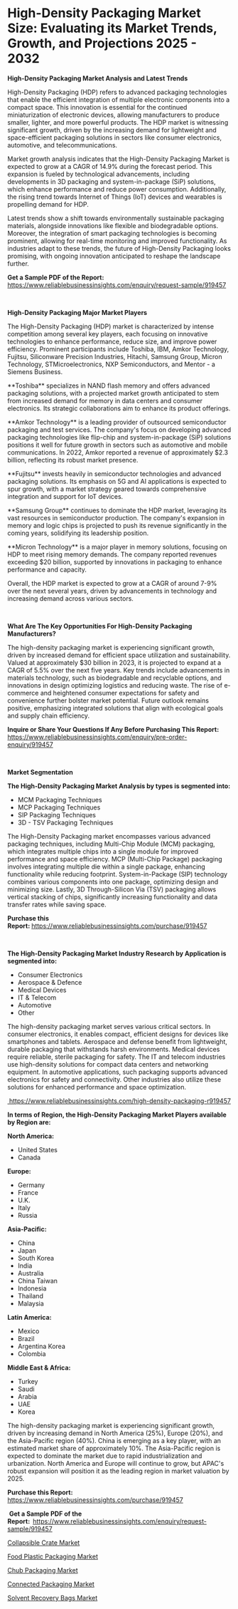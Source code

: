 <p><h1>High-Density Packaging Market Size: Evaluating its Market Trends, Growth, and Projections 2025 - 2032</h1></p><p><strong>High-Density Packaging Market Analysis and Latest Trends</strong></p>
<p><p>High-Density Packaging (HDP) refers to advanced packaging technologies that enable the efficient integration of multiple electronic components into a compact space. This innovation is essential for the continued miniaturization of electronic devices, allowing manufacturers to produce smaller, lighter, and more powerful products. The HDP market is witnessing significant growth, driven by the increasing demand for lightweight and space-efficient packaging solutions in sectors like consumer electronics, automotive, and telecommunications.</p><p>Market growth analysis indicates that the High-Density Packaging Market is expected to grow at a CAGR of 14.9% during the forecast period. This expansion is fueled by technological advancements, including developments in 3D packaging and system-in-package (SiP) solutions, which enhance performance and reduce power consumption. Additionally, the rising trend towards Internet of Things (IoT) devices and wearables is propelling demand for HDP.</p><p>Latest trends show a shift towards environmentally sustainable packaging materials, alongside innovations like flexible and biodegradable options. Moreover, the integration of smart packaging technologies is becoming prominent, allowing for real-time monitoring and improved functionality. As industries adapt to these trends, the future of High-Density Packaging looks promising, with ongoing innovation anticipated to reshape the landscape further.</p></p>
<p><strong>Get a Sample PDF of the Report:&nbsp;</strong> <a href="https://www.reliablebusinessinsights.com/enquiry/request-sample/919457?utm_campaign=62&utm_medium=2&utm_source=Github&utm_content=ia&utm_term=08032025&utm_id=high-density-packaging">https://www.reliablebusinessinsights.com/enquiry/request-sample/919457</a></p>
<p>&nbsp;</p>
<p><strong>High-Density Packaging Major Market Players</strong></p>
<p><p>The High-Density Packaging (HDP) market is characterized by intense competition among several key players, each focusing on innovative technologies to enhance performance, reduce size, and improve power efficiency. Prominent participants include Toshiba, IBM, Amkor Technology, Fujitsu, Siliconware Precision Industries, Hitachi, Samsung Group, Micron Technology, STMicroelectronics, NXP Semiconductors, and Mentor - a Siemens Business.</p><p>**Toshiba** specializes in NAND flash memory and offers advanced packaging solutions, with a projected market growth anticipated to stem from increased demand for memory in data centers and consumer electronics. Its strategic collaborations aim to enhance its product offerings.</p><p>**Amkor Technology** is a leading provider of outsourced semiconductor packaging and test services. The company's focus on developing advanced packaging technologies like flip-chip and system-in-package (SiP) solutions positions it well for future growth in sectors such as automotive and mobile communications. In 2022, Amkor reported a revenue of approximately $2.3 billion, reflecting its robust market presence.</p><p>**Fujitsu** invests heavily in semiconductor technologies and advanced packaging solutions. Its emphasis on 5G and AI applications is expected to spur growth, with a market strategy geared towards comprehensive integration and support for IoT devices.</p><p>**Samsung Group** continues to dominate the HDP market, leveraging its vast resources in semiconductor production. The company's expansion in memory and logic chips is projected to push its revenue significantly in the coming years, solidifying its leadership position.</p><p>**Micron Technology** is a major player in memory solutions, focusing on HDP to meet rising memory demands. The company reported revenues exceeding $20 billion, supported by innovations in packaging to enhance performance and capacity.</p><p>Overall, the HDP market is expected to grow at a CAGR of around 7-9% over the next several years, driven by advancements in technology and increasing demand across various sectors.</p></p>
<p>&nbsp;</p>
<p><strong>What Are The Key Opportunities For High-Density Packaging Manufacturers?</strong></p>
<p><p>The high-density packaging market is experiencing significant growth, driven by increased demand for efficient space utilization and sustainability. Valued at approximately $30 billion in 2023, it is projected to expand at a CAGR of 5.5% over the next five years. Key trends include advancements in materials technology, such as biodegradable and recyclable options, and innovations in design optimizing logistics and reducing waste. The rise of e-commerce and heightened consumer expectations for safety and convenience further bolster market potential. Future outlook remains positive, emphasizing integrated solutions that align with ecological goals and supply chain efficiency.</p></p>
<p><strong>Inquire or Share Your Questions If Any Before Purchasing This Report:</strong> <a href="https://www.reliablebusinessinsights.com/enquiry/pre-order-enquiry/919457?utm_campaign=62&utm_medium=2&utm_source=Github&utm_content=ia&utm_term=08032025&utm_id=high-density-packaging">https://www.reliablebusinessinsights.com/enquiry/pre-order-enquiry/919457</a></p>
<p>&nbsp;</p>
<p><strong>Market Segmentation</strong></p>
<p><strong>The High-Density Packaging Market Analysis by types is segmented into:</strong></p>
<p><ul><li>MCM Packaging Techniques</li><li>MCP Packaging Techniques</li><li>SIP Packaging Techniques</li><li>3D - TSV Packaging Techniques</li></ul></p>
<p><p>The High-Density Packaging market encompasses various advanced packaging techniques, including Multi-Chip Module (MCM) packaging, which integrates multiple chips into a single module for improved performance and space efficiency. MCP (Multi-Chip Package) packaging involves integrating multiple die within a single package, enhancing functionality while reducing footprint. System-in-Package (SIP) technology combines various components into one package, optimizing design and minimizing size. Lastly, 3D Through-Silicon Via (TSV) packaging allows vertical stacking of chips, significantly increasing functionality and data transfer rates while saving space.</p></p>
<p><strong>Purchase this Report:&nbsp;</strong><a href="https://www.reliablebusinessinsights.com/purchase/919457?utm_campaign=62&utm_medium=2&utm_source=Github&utm_content=ia&utm_term=08032025&utm_id=high-density-packaging">https://www.reliablebusinessinsights.com/purchase/919457</a></p>
<p>&nbsp;</p>
<p><strong>The High-Density Packaging Market Industry Research by Application is segmented into:</strong></p>
<p><ul><li>Consumer Electronics</li><li>Aerospace & Defence</li><li>Medical Devices</li><li>IT & Telecom</li><li>Automotive</li><li>Other</li></ul></p>
<p><p>The high-density packaging market serves various critical sectors. In consumer electronics, it enables compact, efficient designs for devices like smartphones and tablets. Aerospace and defense benefit from lightweight, durable packaging that withstands harsh environments. Medical devices require reliable, sterile packaging for safety. The IT and telecom industries use high-density solutions for compact data centers and networking equipment. In automotive applications, such packaging supports advanced electronics for safety and connectivity. Other industries also utilize these solutions for enhanced performance and space optimization.</p></p>
<p><a href="https://www.reliablebusinessinsights.com/high-density-packaging-r919457?utm_campaign=62&utm_medium=2&utm_source=Github&utm_content=ia&utm_term=08032025&utm_id=high-density-packaging">&nbsp;https://www.reliablebusinessinsights.com/high-density-packaging-r919457</a></p>
<p><strong>In terms of Region, the High-Density Packaging Market Players available by Region are:</strong></p>
<p>
    <p> <strong> North America: </strong>
        <ul>
            <li>United States</li>
            <li>Canada</li>
        </ul>
        </p> 
    <p> <strong> Europe: </strong>
        <ul>
            <li>Germany</li>
            <li>France</li>
            <li>U.K.</li>
            <li>Italy</li>
            <li>Russia</li>
        </ul>
        </p> 
    <p> <strong> Asia-Pacific: </strong>
        <ul>
            <li>China</li>
            <li>Japan</li>
            <li>South Korea</li>
            <li>India</li>
            <li>Australia</li>
            <li>China Taiwan</li>
            <li>Indonesia</li>
            <li>Thailand</li>
            <li>Malaysia</li>
        </ul>
        </p> 
    <p> <strong> Latin America: </strong>
        <ul>
            <li>Mexico</li>
            <li>Brazil</li>
            <li>Argentina Korea</li>
            <li>Colombia</li>
        </ul>
        </p> 
    <p> <strong> Middle East & Africa: </strong>
        <ul>
            <li>Turkey</li>
            <li>Saudi</li>
            <li>Arabia</li>
            <li>UAE</li>
            <li>Korea</li>
        </ul>
    </p>
    </p>
<p><p>The high-density packaging market is experiencing significant growth, driven by increasing demand in North America (25%), Europe (20%), and the Asia-Pacific region (40%). China is emerging as a key player, with an estimated market share of approximately 10%. The Asia-Pacific region is expected to dominate the market due to rapid industrialization and urbanization. North America and Europe will continue to grow, but APAC's robust expansion will position it as the leading region in market valuation by 2025.</p></p>
<p><strong>Purchase this Report: </strong><a href="https://www.reliablebusinessinsights.com/purchase/919457?utm_campaign=62&utm_medium=2&utm_source=Github&utm_content=ia&utm_term=08032025&utm_id=high-density-packaging">https://www.reliablebusinessinsights.com/purchase/919457</a></p>
<p>&nbsp;<strong>Get a Sample PDF of the Report:&nbsp;&nbsp;</strong><a href="https://www.reliablebusinessinsights.com/enquiry/request-sample/919457?utm_campaign=62&utm_medium=2&utm_source=Github&utm_content=ia&utm_term=08032025&utm_id=high-density-packaging">https://www.reliablebusinessinsights.com/enquiry/request-sample/919457</a></p>
<p><strong></strong></p>
<p><p><a href="https://github.com/azetehhasle/Market-Research-Report-List-1/blob/main/collapsible-crate-market.md?utm_campaign=62&utm_medium=2&utm_source=Github&utm_content=ia&utm_term=08032025&utm_id=high-density-packaging">Collapsible Crate Market</a></p><p><a href="https://github.com/ghimergela93/Market-Research-Report-List-1/blob/main/food-plastic-packaging-market.md?utm_campaign=62&utm_medium=2&utm_source=Github&utm_content=ia&utm_term=08032025&utm_id=high-density-packaging">Food Plastic Packaging Market</a></p><p><a href="https://github.com/dovbusmrking/Market-Research-Report-List-1/blob/main/chub-packaging-market.md?utm_campaign=62&utm_medium=2&utm_source=Github&utm_content=ia&utm_term=08032025&utm_id=high-density-packaging">Chub Packaging Market</a></p><p><a href="https://github.com/knipsfilip8f/Market-Research-Report-List-1/blob/main/connected-packaging-market.md?utm_campaign=62&utm_medium=2&utm_source=Github&utm_content=ia&utm_term=08032025&utm_id=high-density-packaging">Connected Packaging Market</a></p><p><a href="https://github.com/hacklmenckg6/Market-Research-Report-List-1/blob/main/solvent-recovery-bags-market.md?utm_campaign=62&utm_medium=2&utm_source=Github&utm_content=ia&utm_term=08032025&utm_id=high-density-packaging">Solvent Recovery Bags Market</a></p></p>